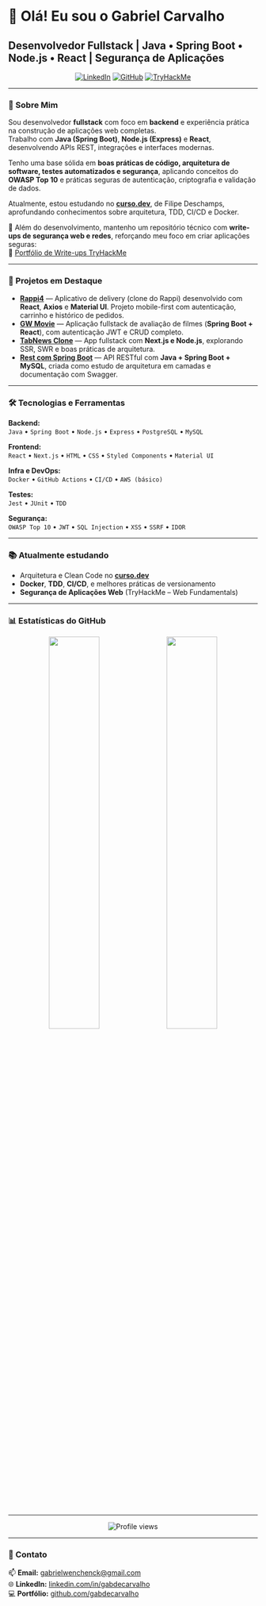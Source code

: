 # 👋 Olá! Eu sou o Gabriel Carvalho  
## Desenvolvedor Fullstack | Java • Spring Boot • Node.js • React | Segurança de Aplicações

<p align="center">
  <a href="https://www.linkedin.com/in/gabdecarvalho/" target="_blank"><img src="https://img.shields.io/badge/LinkedIn-%230077B5.svg?style=flat-square&logo=linkedin&logoColor=white" alt="LinkedIn"/></a>
  <a href="https://github.com/gabdecarvalho" target="_blank"><img src="https://img.shields.io/badge/GitHub-gabdecarvalho-181717?style=flat-square&logo=github&logoColor=white" alt="GitHub"/></a>
  <a href="https://tryhackme.com/p/PhrygianHat" target="_blank"><img src="https://img.shields.io/badge/TryHackMe-PhrygianHat-88CC14?style=flat-square&logo=tryhackme&logoColor=white" alt="TryHackMe"/></a>
</p>

---

### 🧭 Sobre Mim

Sou desenvolvedor **fullstack** com foco em **backend** e experiência prática na construção de aplicações web completas.  
Trabalho com **Java (Spring Boot)**, **Node.js (Express)** e **React**, desenvolvendo APIs REST, integrações e interfaces modernas.  

Tenho uma base sólida em **boas práticas de código, arquitetura de software, testes automatizados e segurança**, aplicando conceitos do **OWASP Top 10** e práticas seguras de autenticação, criptografia e validação de dados.  

Atualmente, estou estudando no **[curso.dev](https://curso.dev)**, de Filipe Deschamps, aprofundando conhecimentos sobre arquitetura, TDD, CI/CD e Docker.  

🧩 Além do desenvolvimento, mantenho um repositório técnico com **write-ups de segurança web e redes**, reforçando meu foco em criar aplicações seguras:  
🔗 [Portfólio de Write-ups TryHackMe](https://github.com/gabdecarvalho/TryHackMe-Writeups-Gabriel)

---

### 🚀 Projetos em Destaque

- **[Rappi4](https://github.com/gabdecarvalho/Rappi4)** — Aplicativo de delivery (clone do Rappi) desenvolvido com **React**, **Axios** e **Material UI**. Projeto mobile-first com autenticação, carrinho e histórico de pedidos.  
- **[GW Movie](https://github.com/gabdecarvalho/spring-gw-movie)** — Aplicação fullstack de avaliação de filmes (**Spring Boot + React**), com autenticação JWT e CRUD completo.  
- **[TabNews Clone](https://github.com/gabdecarvalho/clone-tabnews)** — App fullstack com **Next.js e Node.js**, explorando SSR, SWR e boas práticas de arquitetura.  
- **[Rest com Spring Boot](https://github.com/gabdecarvalho/rest-spring-boot)** — API RESTful com **Java + Spring Boot + MySQL**, criada como estudo de arquitetura em camadas e documentação com Swagger.  

---

### 🛠️ Tecnologias e Ferramentas

**Backend:**  
`Java` • `Spring Boot` • `Node.js` • `Express` • `PostgreSQL` • `MySQL`  

**Frontend:**  
`React` • `Next.js` • `HTML` • `CSS` • `Styled Components` • `Material UI`  

**Infra e DevOps:**  
`Docker` • `GitHub Actions` • `CI/CD` • `AWS (básico)`  

**Testes:**  
`Jest` • `JUnit` • `TDD`  

**Segurança:**  
`OWASP Top 10` • `JWT` • `SQL Injection` • `XSS` • `SSRF` • `IDOR`  

---

### 📚 Atualmente estudando
- Arquitetura e Clean Code no **[curso.dev](https://curso.dev)**  
- **Docker**, **TDD**, **CI/CD**, e melhores práticas de versionamento  
- **Segurança de Aplicações Web** (TryHackMe – Web Fundamentals)

---

### 📊 Estatísticas do GitHub

<p align="center">
  <img width="45%" src="https://github-readme-stats-sigma-five.vercel.app/api?username=gabdecarvalho&theme=onedark&hide_border=false&include_all_commits=true&count_private=true" align="center"/>
  &nbsp;
  <img width="45%" src="https://github-readme-stats-sigma-five.vercel.app/api/top-langs/?username=gabdecarvalho&theme=onedark&hide_border=false&include_all_commits=true&count_private=false&layout=compact" align="center"/>
</p>

---

<p align="center"> 
  <img src="https://komarev.com/ghpvc/?username=gabdecarvalho&label=Profile%20views&color=0e75b6&style=flat-square" alt="Profile views" />
</p>

---

### 💬 Contato
📫 **Email:** gabrielwenchenck@gmail.com  
🌐 **LinkedIn:** [linkedin.com/in/gabdecarvalho](https://www.linkedin.com/in/gabdecarvalho/)  
💻 **Portfólio:** [github.com/gabdecarvalho](https://github.com/gabdecarvalho)
